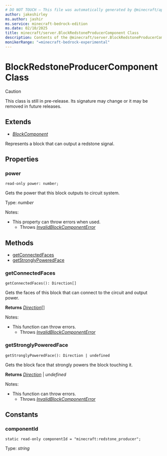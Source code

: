 ```yaml
---
# DO NOT TOUCH — This file was automatically generated by @minecraft/api-docs-generator, to report problems file an issue at https://github.com/Mojang/minecraft-scripting-libraries
author: jakeshirley
ms.author: jashir
ms.service: minecraft-bedrock-edition
ms.date: 02/10/2025
title: minecraft/server.BlockRedstoneProducerComponent Class
description: Contents of the @minecraft/server.BlockRedstoneProducerComponent class.
monikerRange: "=minecraft-bedrock-experimental"
---
```

# BlockRedstoneProducerComponent Class

> [!CAUTION]
> This class is still in pre-release.  Its signature may change or it may be removed in future releases.

## Extends
- [*BlockComponent*](BlockComponent.md)

Represents a block that can output a redstone signal.

## Properties

### **power**
`read-only power: number;`

Gets the power that this block outputs to circuit system.

Type: *number*

Notes:
  - This property can throw errors when used.
    - Throws [*InvalidBlockComponentError*](InvalidBlockComponentError.md)

## Methods
- [getConnectedFaces](#getconnectedfaces)
- [getStronglyPoweredFace](#getstronglypoweredface)

### **getConnectedFaces**
`
getConnectedFaces(): Direction[]
`

Gets the faces of this block that can connect to the circuit and output power.

**Returns** [*Direction*](Direction.md)[]
  
Notes:
- This function can throw errors.
  - Throws [*InvalidBlockComponentError*](InvalidBlockComponentError.md)

### **getStronglyPoweredFace**
`
getStronglyPoweredFace(): Direction | undefined
`

Gets the block face that strongly powers the block touching it.

**Returns** [*Direction*](Direction.md) | *undefined*
  
Notes:
- This function can throw errors.
  - Throws [*InvalidBlockComponentError*](InvalidBlockComponentError.md)

## Constants

### **componentId**
`static read-only componentId = "minecraft:redstone_producer";`

Type: *string*
